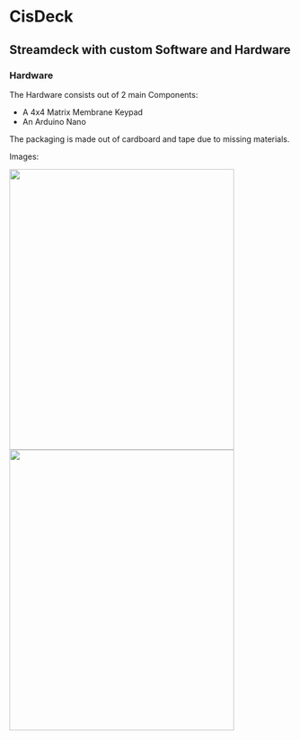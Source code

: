 # CisDeck
## Streamdeck with custom Software and Hardware

### Hardware
The Hardware consists out of 2 main Components:
- A 4x4 Matrix Membrane Keypad
- An Arduino Nano

The packaging is made out of cardboard and tape due to missing materials.

Images:

<img src="https://github.com/ironflipper/cisdeck/blob/main/githubutils/1000026987.jpg?raw=true" width="400" height="500">
<img src="https://github.com/ironflipper/cisdeck/blob/main/githubutils/1000026988.jpg?raw=true" width="400" height="500">
